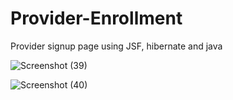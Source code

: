 # Provider-Enrollment
Provider signup page using JSF,  hibernate and java


![Screenshot (39)](https://user-images.githubusercontent.com/61154670/226823399-80c916d4-fd08-4f16-8b98-a5ba10e43f9c.png)


![Screenshot (40)](https://user-images.githubusercontent.com/61154670/226823600-7db954be-6144-408b-819d-6aaba6cfda77.png)
